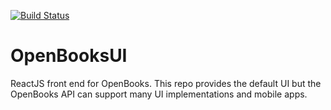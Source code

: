 [![Build Status](https://travis-ci.com/berryman17/OpenBooksUI.svg?branch=master)](https://travis-ci.com/berryman17/OpenBooksUI)

# OpenBooksUI
ReactJS front end for OpenBooks. This repo provides the default UI but the OpenBooks API can support many UI implementations and mobile apps.
